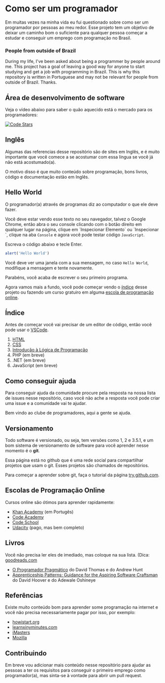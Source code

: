 # Como ser um programador

Em muitas vezes na minha vida eu fui questionado sobre como ser um programador por pessoas ao meu redor. Esse projeto tem um objetivo de deixar um caminho bom o suficiente para qualquer pessoa começar a estudar e conseguir um emprego com programação no Brasil.

### People from outside of Brazil

During my life, I've been asked about being a programmer by people around me. This project has a goal of leaving a good way for anyone to start studying and get a job with programming in Brazil. This is why this repository is written in Portuguese and may not be relevant for people from outside of Brazil. Thanks.

## Área de desenvolvimento de software

Veja o vídeo abaixo para saber o quão aquecido está o mercado para os programadores:

[![Code Stars](https://img.youtube.com/vi/dU1xS07N-FA/0.jpg)](https://www.youtube.com/watch?v=dU1xS07N-FA)

## Inglês

Algumas das referencias desse repositório são de sites em Inglês, e é muito importante que você comece a se acostumar com essa língua se você já não está acostumado(a).

O motivo disso é que muito conteúdo sobre programação, bons livros, código e documentação estão em Inglês.

## Hello World

O programador(a) através de programas diz ao computador o que ele deve fazer.

Você deve estar vendo esse texto no seu navegador, talvez o Google Chrome, então abra o seu console clicando com o botão direito em qualquer lugar na página, clique em ´Inspecionar Elemento´ ou ´Inspecionar´, clique na aba `Console` e agora você pode testar código `JavaScript`.

Escreva o código abaixo e tecle Enter.

```javascript
alert('Hello World')
```

Você deve ver uma janela com a sua mensagem, no caso `Hello World`, modifique a mensagem e tente novamente.

Parabéns, você acaba de escrever o seu primeiro programa.

Agora vamos mais a fundo, você pode começar vendo o [índice](#Índice) desse projeto ou fazendo um curso gratuiro em alguma [escola de programação online](#escolas-de-programação-online).

## Índice

Antes de começar você vai precisar de um editor de código, então você pode usar o [VSCode](https://code.visualstudio.com/).

1. [HTML](/html)
2. [CSS](/css)
3. [Introdução à Lógica de Programação](intro)
4. PHP (em breve)
5. .NET (em breve)
6. JavaScript (em breve)

## Como conseguir ajuda

Para conseguir ajuda da comunidade procure pela resposta na nossa lista de issues nesse repositório, caso você não ache a resposta você pode criar uma issue e a comunidade vai te ajudar.

Bem vindo ao clube de programadores, aqui a gente se ajuda.

## Versionamento

Todo software é versionado, ou seja, tem versões como 1, 2 e 3.5.1, e um bom sistema de versionamento de software para você aprender nesse momento é o <b>git</b>.

Essa página está no github que é uma rede social para compartilhar projetos que usam o git. Esses projetos são chamados de repositórios.

Para começar a aprender sobre git, faça o tutorial da página [try.github.com](https://try.github.com).

## Escolas de Programação Online

Cursos online são ótimos para aprender rapidamente:

 - [Khan Academy](https://pt.khanacademy.org/computing/computer-programming) (em Portugês)
 - [Code Academy](https://www.codecademy.com/pt)
 - [Code School](https://www.codeschool.com/)
 - [Udacity](https://br.udacity.com/course/intro-to-programming-nanodegree--nd000) (pago, mas bem completo)

## Livros

Você não precisa ler eles de imediado, mas coloque na sua lista. (Dica: [goodreads.com](https://goodreads.com)

- [O Programador Pragmático](http://www.saraiva.com.br/o-programador-pragmatico-3674493.html) do David Thomas e do Andrew Hunt
- [Apprenticeship Patterns: Guidance for the Aspiring Software Craftsman](https://www.amazon.com/Apprenticeship-Patterns-Guidance-Aspiring-Craftsman/dp/0596518382) do David Hoover e do Adewale Oshineye

## Referências

Existe muito conteúdo bom para aprender some programação na internet e você não precisa necessariamente pagar por isso, por exemplo:

 - [howistart.org](http://howistart.org/)
 - [learnxinyminutes.com](https://learnxinyminutes.com/)
 - [iMasters](https://imasters.com.br)
 - [Mozilla](https://developer.mozilla.org)

## Contribuindo

Em breve vou adicionar mais conteúdo nesse repositório para ajudar as pessoas a ter os requisitos para conseguir o primeiro emprego como programador(a), mas sinta-se à vontade para abrir um pull request.